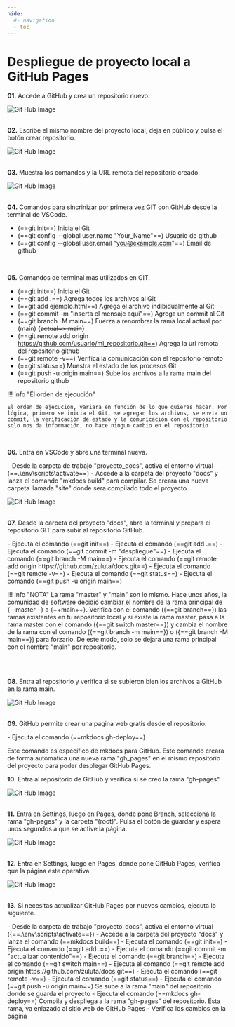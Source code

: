 ```yaml
---
hide:
  #- navigation
  - toc
---
```


# Despliegue de proyecto local a GitHub Pages

<p><strong>01.</strong> Accede a GitHub y crea un repositorio nuevo.</p>

![Git Hub Image](images/gh_deploy/01.nuevo_repo_github.png)
<br>
<br>

<p><strong>02.</strong> Escribe el mismo nombre del proyecto local, deja en público y pulsa el botón crear repositorio.</p>

![Git Hub Image](images/gh_deploy/02.crear_repo_github.png)
<br>
<br>

<p><strong>03.</strong> Muestra los comandos y la URL remota del repositorio creado.</p>

![Git Hub Image](images/gh_deploy/03.codigo_repo_terminal.png)
<br>
<br>

<p><strong>04.</strong> Comandos para sincrinizar por primera vez GIT con GitHub desde la terminal de VSCode.</p>

  - (==git init==) Inicia el Git
  - (==git config --global user.name "Your_Name"==) Usuario de github
  - (==git config --global user.email "you@example.com"==) Email de github
<br>

<p><strong>05.</strong> Comandos de terminal mas utilizados en GIT.</p>

  - (==git init==) Inicia el Git
  - (==git add .==) Agrega todos los archivos al Git
  - (==git add ejemplo.html==) Agrega el archivo indibidualmente al Git
  - (==git commit -m "inserta el mensaje aqui"==) Agrega un commit al Git
  - (==git branch -M main==) Fuerza a renombrar la rama local actual por (main) {~~actual~> main~~}
  - (==git remote add origin https://github.com/usuario/mi_repositorio.git==) Agrega la url remota del repositorio github
  - (==git remote -v==) Verifica la comunicación con el repositorio remoto
  - (==git status==) Muestra el estado de los procesos Git
  - (==git push -u origin main==) Sube los archivos a la rama main del repositorio github

!!! info "El orden de ejecución"

    El orden de ejecución, variara en función de lo que quieras hacer. Por lógica, primero se inicia el Git, se agregan los archivos, se envia un commit, la verificación de estado y la comunicación con el repositorio solo nos da información, no hace ningun cambio en el repositorio.
<br>

<p><strong>06.</strong> Entra en VSCode y abre una terminal nueva.</p>
  - Desde la carpeta de trabajo "proyecto_docs", activa el entorno virtual (==.\env\scripts\activate==)
  - Accede a la carpeta del proyecto "docs" y lanza el comando "mkdocs build" para compilar. Se creara una nueva carpeta llamada "site" donde sera compilado todo el proyecto.

![Git Hub Image](images/gh_deploy/04.build_proyecto_docs.png)
<br>
<br>

<p><strong>07.</strong> Desde la carpeta del proyecto "docs", abre la terminal y prepara el repositorio GIT para subir al repositorio GitHub.</p>
  - Ejecuta el comando (==git init==)
  - Ejecuta el comando (==git add .==)
  - Ejecuta el comando (==git commit -m "despliegue"==)
  - Ejecuta el comando (==git branch -M main==)
  - Ejecuta el comando (==git remote add origin https://github.com/zuluta/docs.git==)
  - Ejecuta el comando (==git remote -v==)
  - Ejecuta el comando (==git status==)
  - Ejecuta el comando (==git push -u origin main==)

!!! info "NOTA"
    La rama "master" y "main" son lo mismo. Hace unos años, la comunidad de software decidió cambiar el nombre de la rama principal de {--master--} a {++main++}. Verifica con el comando ({==git branch==}) las ramas existentes en tu repositorio local y si existe la rama master, pasa a la rama master con el comando ({==git switch master==}) y cambia el nombre de la rama con el comando ({==git branch -m main==}) o ({==git branch -M main==}) para forzarlo. De este modo, solo se dejara una rama principal con el nombre "main" por repositorio.

<br>
<br>

<p><strong>08.</strong> Entra al repositorio y verifica si se subieron bien los archivos a GitHub en la rama main.</p>

![Git Hub Image](images/gh_deploy/05.verificar_subida_github.png)
<br>
<br>

<p><strong>09.</strong> GitHub permite crear una pagina web gratis desde el repositorio.</p>
  - Ejecuta el comando (==mkdocs gh-deploy==)
  
<p>Este comando es específico de mkdocs para GitHub. Este comando creara de forma automática una nueva rama "gh_pages" en el mismo repositorio del proyecto para poder desplegar GitHub Pages.</p>

<p><strong>10.</strong> Entra al repositorio de GitHub y verifica si se creo la rama "gh-pages".</p>

![Git Hub Image](images/gh_deploy/06.crear_rama_gh_pages.png)
<br>
<br>

<p><strong>11.</strong> Entra en Settings, luego en Pages, donde pone Branch, selecciona la rama "gh-pages" y la carpeta "(root)". Pulsa el botón de guardar y espera unos segundos a que se active la página.</p>

![Git Hub Image](images/gh_deploy/07.selec_repo_pages.png)
<br>
<br>

<p><strong>12.</strong> Entra en Settings, luego en Pages, donde pone GitHub Pages, verifica que la página este operativa.</p>

![Git Hub Image](images/gh_deploy/08.visitar_pagina.png)
<br>
<br>

<p><strong>13.</strong> Si necesitas actualizar GitHub Pages por nuevos cambios, ejecuta lo siguiente.</p>
  - Desde la carpeta de trabajo "proyecto_docs", activa el entorno virtual ({==.\env\scripts\activate==})
  - Accede a la carpeta del proyecto "docs" y lanza el comando (==mkdocs build==)
  - Ejecuta el comando (==git init==)
  - Ejecuta el comando (==git add .==)
  - Ejecuta el comando (==git commit -m "actualizar contenido"==)
  - Ejecuta el comando (==git branch==)
  - Ejecuta el comando (==git switch main==)
  - Ejecuta el comando (==git remote add origin https://github.com/zuluta/docs.git==)
  - Ejecuta el comando (==git remote -v==)
  - Ejecuta el comando (==git status==)
  - Ejecuta el comando (==git push -u origin main==) Se sube a la rama "main" del repositorio donde se guarda el proyecto
  - Ejecuta el comando (==mkdocs gh-deploy==) Compila y despliega a la rama "gh-pages" del repositorio. Ésta rama, va enlazado al sitio web de GitHub Pages
  - Verifica los cambios en la página
<br>
<br>
